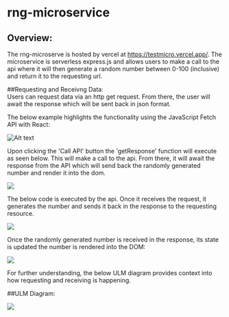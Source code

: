# rng-microservice<br/>

## Overview: <br/>
The rng-microserve is hosted by vercel at https://testmicro.vercel.app/. The microservice is serverless express.js and allows users to make a call to the api
where it will then generate a random number between 0-100 (inclusive) and return it to the requesting url. 

##Requesting and Receivng Data: <br/>
Users can request data via an http get request. From there, the user will await the response which will be sent back in json format. 

The below example highlights the functionality using the JavaScript Fetch API with React:

<img src="https://github.com/Wilscole/rng_microservices/blob/trunk/images/Screen%20Shot%202022-10-31%20at%205.47.53%20PM.png" alt="Alt text" title="Optional title">

Upon clicking the 'Call API' button the 'getResponse' function will execute as seen below. This will make a call to the api. From there, it will await the response from the API which will send back the randomly generated number and render it into the dom. 

<img src="https://github.com/Wilscole/rng_microservices/blob/trunk/Screen%20Shot%202022-10-31%20at%206.12.40%20PM.png">

The below code is executed by the api. Once it receives the request, it generates the number and sends it back in the response to the requesting resource. 

<img src="https://github.com/Wilscole/rng_microservices/blob/trunk/Screen%20Shot%202022-10-31%20at%206.22.50%20PM.png" >
     
Once the randomly generated number is received in the response, its state is updated the number is rendered into the DOM:

<img src="https://github.com/Wilscole/rng_microservices/blob/trunk/Screen%20Shot%202022-10-31%20at%206.14.10%20PM.png" >


For further understanding, the below ULM diagram provides context into how requesting and receiving is happening. 


##ULM Diagram: <br/>

<img src="https://github.com/Wilscole/rng_microservices/blob/trunk/Screen%20Shot%202022-10-31%20at%206.39.52%20PM.png" >





